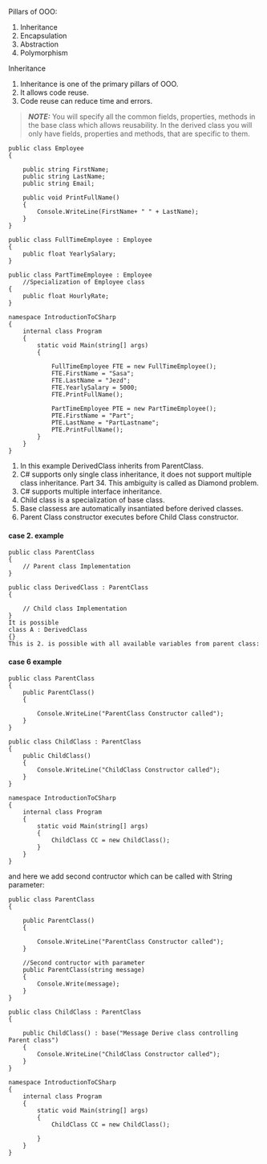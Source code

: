 Pillars of OOO:
1. Inheritance
2. Encapsulation
3. Abstraction
4. Polymorphism

Inheritance

1. Inheritance is one of the primary pillars of OOO.
2. It allows code reuse.
3. Code reuse can reduce time and errors.

> **_NOTE:_** You will specify all the common fields, properties, methods in the base class which allows reusability. In the derived class you will only have fields, properties and methods, that are specific to them.

```
public class Employee
{

    public string FirstName;
    public string LastName;
    public string Email;

    public void PrintFullName()
    {
        Console.WriteLine(FirstName+ " " + LastName);
    }
}

public class FullTimeEmployee : Employee
{
    public float YearlySalary;
}

public class PartTimeEmployee : Employee
    //Specialization of Employee class 
{
    public float HourlyRate;
}

namespace IntroductionToCSharp
{
    internal class Program
    {
        static void Main(string[] args)
        {
           
            FullTimeEmployee FTE = new FullTimeEmployee();
            FTE.FirstName = "Sasa";
            FTE.LastName = "Jezd";
            FTE.YearlySalary = 5000;
            FTE.PrintFullName();

            PartTimeEmployee PTE = new PartTimeEmployee();
            PTE.FirstName = "Part";
            PTE.LastName = "PartLastname";
            PTE.PrintFullName();
        }
    }
}
```

1. In this example DerivedClass inherits from ParentClass.
2. C# supports only single class inheritance, it does not support multiple class inheritance. Part 34. This ambiguity is called as Diamond problem.
3. C# supports multiple interface inheritance.
4. Child class is a specialization of base class.
5. Base classess are automatically insantiated before derived classes.
6. Parent Class constructor executes before Child Class constructor.

#### case 2. example
```
public class ParentClass
{	
	// Parent class Implementation
}

public class DerivedClass : ParentClass
{
	
	// Child class Implementation
}
It is possible
class A : DerivedClass
{}
This is 2. is possible with all available variables from parent class:
```


#### case 6 example
```
public class ParentClass
{ 
    public ParentClass()
    {

        Console.WriteLine("ParentClass Constructor called");
    }
}

public class ChildClass : ParentClass
{
    public ChildClass()
    {
        Console.WriteLine("ChildClass Constructor called");
    }
}

namespace IntroductionToCSharp
{
    internal class Program
    {
        static void Main(string[] args)
        {
            ChildClass CC = new ChildClass();
        }
    }
}
```

and here we add second contructor which can be called with String parameter:

```
public class ParentClass
{ 

    public ParentClass()
    {

        Console.WriteLine("ParentClass Constructor called");
    }

    //Second contructor with parameter
    public ParentClass(string message)
    { 
        Console.Write(message);
    }
}

public class ChildClass : ParentClass
{

    public ChildClass() : base("Message Derive class controlling Parent class")
    {
        Console.WriteLine("ChildClass Constructor called");
    }
}

namespace IntroductionToCSharp
{
    internal class Program
    {
        static void Main(string[] args)
        {
            ChildClass CC = new ChildClass();

        }
    }
}
```

